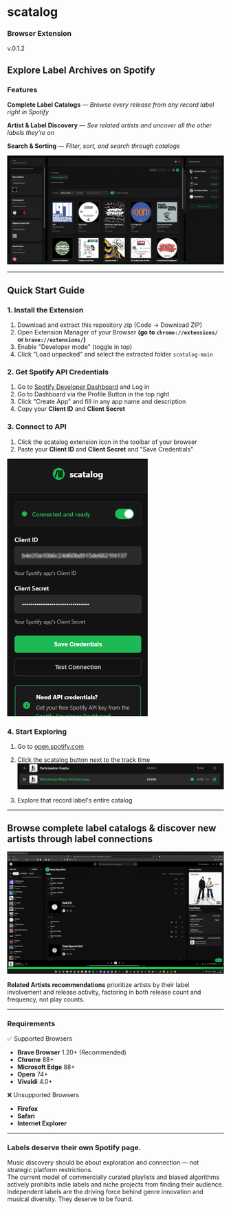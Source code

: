 # scatalog 
### **Browser Extension**
v.0.1.2

## Explore Label Archives on Spotify






###  Features

**Complete Label Catalogs** — *Browse every release from any record label right in Spotify*

**Artist & Label Discovery** — *See related artists and uncover all the other labels they’re on*

**Search & Sorting** — *Filter, sort, and search through catalogs*

![Screenshot of the scatalog Interface](./content/img/main-screenshot.png)


_________________________________________________



##  Quick Start Guide


### 1. Install the Extension
1. Download and extract this repository zip (Code → Download ZIP)
4. Open Extension Manager of your Browser 
**(go to `chrome://extensions/` or `brave://extensions/`)**
4. Enable "Developer mode" (toggle in top)
5. Click "Load unpacked" and select the extracted folder `scatalog-main`

### 2. Get Spotify API Credentials
1. Go to [Spotify Developer Dashboard](https://developer.spotify.com/dashboard) and Log in
2. Go to Dashboard via the Profile Button in the top right
3. Click "Create App" and fill in any app name and description
4. Copy your **Client ID** and **Client Secret**

### 3. Connect to API
1. Click the scatalog extension icon in the toolbar of your browser
2. Paste your **Client ID** and **Client Secret** and "Save Credentials"

![Setup Screenshot.](./content/img/setup-screenshot.png)


### 4. Start Exploring
1. Go to [open.spotify.com](https://open.spotify.com)
2. Click the scatalog button next to the track time
![Screenshot of Spotify interface showing a track titled "Who Knows Where The Time Goes" by Participation Trophy, with playback controls and track details visible.](./content/img/button-screenshot.png)


3. Explore that record label's entire catalog




_________________________________________________


## Browse complete label catalogs & discover new artists through label connections  


![Screenshot of Spotify interface showing a track titled "Who Knows Where The Time Goes" by Participation Trophy, with playback controls and track details visible.](./content/img/demo.gif)

**Related Artists recommendations** prioritize artists by their label involvement and release activity, factoring in both release count and frequency, not play counts.

_________________________________________________

### Requirements

 ✅ Supported Browsers
 - **Brave Browser** 1.20+ (Recommended)
- **Chrome** 88+ 
- **Microsoft Edge** 88+ 
- **Opera** 74+ 
- **Vivaldi** 4.0+

❌ Unsupported Browsers
- **Firefox**
- **Safari** 
- **Internet Explorer** 


_________________________________________________


### Labels deserve their own Spotify page.
Music discovery should be about exploration and connection — not strategic platform restrictions.\
The current model of commercially curated playlists and biased algorithms actively prohibits indie labels and niche projects from finding their audience.\
Independent labels are the driving force behind genre innovation and musical diversity. They deserve to be found. 